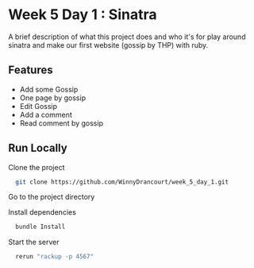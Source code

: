 # Week 5 Day 1 : Sinatra

A brief description of what this project does and who it's for play around sinatra and make our first website (gossip by THP) with ruby.

## Features

- Add some Gossip
- One page by gossip
- Edit Gossip
- Add a comment
- Read comment by gossip

## Run Locally

Clone the project

```bash
  git clone https://github.com/WinnyDrancourt/week_5_day_1.git
```

Go to the project directory

Install dependencies

```bash
  bundle Install
```

Start the server

```bash
  rerun "rackup -p 4567"
```
